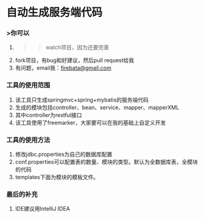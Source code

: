 # 自动生成服务端代码
### >你可以
1.  >>watch项目，因为还要完善
2.  fork项目，有bug和好建议，然后pull request给我
3.  有问题，email我：firebata@gmail.com

### 工具的使用范围
1.  该工具只生成springmvc+spring+mybatis的服务端代码
2.  生成的模块包括controller、bean、service、mapper、mapperXML
3.  其中controller为restful接口
4.  该工具使用了freemarker，大家要可以在我的基础上自定义开发

### 工具的使用方法
1.  修改jdbc.properties为自己的数据库配置
2.  conf.properties可以配置表的数量、模块的类型。默认为全数据库表，全模块的代码
3.  templates下面为模块的模板文件。

### 最后的补充
1.  IDE建议用IntelliJ IDEA
